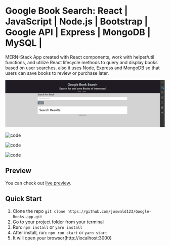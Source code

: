 # Google Book Search: React | JavaScript | Node.js | Bootstrap | Google API | Express | MongoDB | MySQL | 

MERN-Stack App created with React components, work with helper/util functions, and utilize React lifecycle methods to query and display books based on user searches. also it uses Node, Express and MongoDB so that users can save books to review or purchase later.


![Game Screen](client/src/assets/images/Capture1.PNG)

![code](client/src/assets/imgs/Capture2.PNG)  

![code](client/src/assets/imgs/Capture3.PNG)  

![code](client/src/assets/imgs/Capture-Google-API.PNG)  


## Preview

You can check out [live preview](https://google-books-search-myapp.herokuapp.com/).

## Quick Start
1.  Clone the repo `git clone https://github.com/joswald123/Google-Books-app.git`
2.  Go to your project folder from your terminal
3.  Run: `npm install` or `yarn install`
4.  After install, run: `npm run start` or `yarn start`
5.  It will open your browser(http://localhost:3000)

